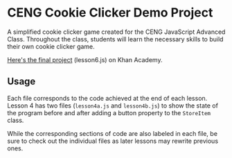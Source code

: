 # CENG Cookie Clicker Demo Project

A simplified cookie clicker game created for the CENG JavaScript Advanced Class. Throughout the class, students will learn the necessary skills to build their own cookie clicker game.

[Here's the final project](https://www.khanacademy.org/computer-programming/cookie-clicker/6218888216625152) (lesson6.js) on Khan Academy.

## Usage

Each file corresponds to the code achieved at the end of each lesson.
Lesson 4 has two files (`lesson4a.js` and `lesson4b.js`) to show the state of the program before and after adding a button property to the `StoreItem` class.

While the corresponding sections of code are also labeled in each file, be sure to check out the individual files as later lessons may rewrite previous ones.
